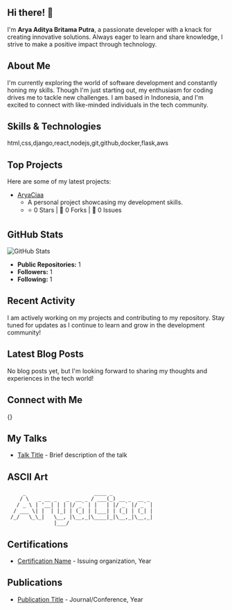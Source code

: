 ## Hi there! 👋

I'm **Arya Aditya Britama Putra**, a passionate developer with a knack for creating innovative solutions. Always eager to learn and share knowledge, I strive to make a positive impact through technology.

## About Me

I'm currently exploring the world of software development and constantly honing my skills. Though I'm just starting out, my enthusiasm for coding drives me to tackle new challenges. I am based in Indonesia, and I'm excited to connect with like-minded individuals in the tech community.

## Skills & Technologies

html,css,django,react,nodejs,git,github,docker,flask,aws

## Top Projects

Here are some of my latest projects:

- [AryaCiaa](https://github.com/AryaCiaa/AryaCiaa)
  - A personal project showcasing my development skills.
  - ⭐ 0 Stars | 🍴 0 Forks | 🐛 0 Issues

## GitHub Stats

![GitHub Stats](https://github-readme-stats.vercel.app/api?username=AryaCiaa&show_icons=true&theme=radical)

- **Public Repositories:** 1
- **Followers:** 1
- **Following:** 1

## Recent Activity

I am actively working on my projects and contributing to my repository. Stay tuned for updates as I continue to learn and grow in the development community!

## Latest Blog Posts

No blog posts yet, but I'm looking forward to sharing my thoughts and experiences in the tech world!

## Connect with Me

{}

## My Talks

- [Talk Title](link-to-talk) - Brief description of the talk

## ASCII Art

```
     _                      ____ _             
    / \   _ __ _   _  __ _ / ___(_) __ _  __ _ 
   / _ \ | '__| | | |/ _` | |   | |/ _` |/ _` |
  / ___ \| |  | |_| | (_| | |___| | (_| | (_| |
 /_/   \_\_|   \__, |\__,_|\____|_|\__,_|\__,_|
               |___/                           
```

## Certifications

- [Certification Name](link-to-certificate) - Issuing organization, Year

## Publications

- [Publication Title](link-to-publication) - Journal/Conference, Year
